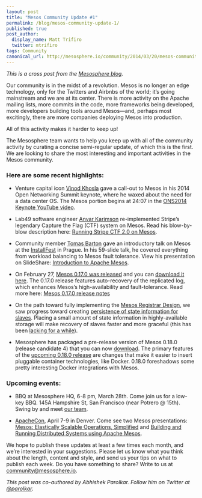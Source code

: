 ```yaml
---
layout: post
title: "Mesos Community Update #1"
permalink: /blog/mesos-community-update-1/
published: true
post_author:
  display_name: Matt Trifiro
  twitter: mtrifiro
tags: Community
canonical_url: http://mesosphere.io/community/2014/03/20/mesos-community-update-1/
---
```


_This is a cross post from the [Mesosphere blog](http://mesosphere.io/community/2014/03/20/mesos-community-update-1/)._

Our community is in the midst of a revolution. Mesos is no longer an edge technology, only for the Twitters and Airbnbs of the world; it’s going mainstream and we are at its center. There is more activity on the Apache mailing lists, more commits in the code, more frameworks being developed, more developers building tools around Mesos—and, perhaps most excitingly, there are more companies deploying Mesos into production.

All of this activity makes it harder to keep up!

The Mesosphere team wants to help you keep up with all of the community activity by curating a concise semi-regular update, of which this is the first. We are looking to share the most interesting and important activities in the Mesos community.

### Here are some recent highlights:

* Venture capital icon [Vinod Khosla](http://en.wikipedia.org/wiki/Vinod_Khosla) gave a call-out to Mesos in his 2014 Open Networking Summit keynote, where he waxed about the need for a data center OS. The Mesos portion begins at 24:07 in the [ONS2014 Keynote YouTube video](http://youtu.be/q61VkqZRjck?t=24m7s%20).

* Lab49 software engineer [Anvar Karimson](https://twitter.com/anvarkarimson) re-implemented Stripe’s legendary Capture the Flag (CTF) system on Mesos. Read his blow-by-blow description here: [Running Stripe CTF 2.0 on Mesos](http://karimson.com/posts/ctf-mesos/).

* Community member [Tomas Barton](https://twitter.com/barton_tomas) gave an introductory talk on Mesos at the [InstallFest](http://www.installfest.cz/if14/) in Prague. In his 59-slide talk, he covered everything from workload balancing to Mesos fault tolerance. View his presentation on SlideShare: [Introduction to Apache Mesos](http://www.slideshare.net/tomasbart/introduction-to-apache-mesos).

* On February 27, [Mesos 0.17.0 was released](http://mesos.apache.org/blog/mesos-0-17-0-released-featuring-autorecovery/) and you can [download it here](http://mesosphere.io/downloads/#apache-mesos-0.17.0). The 0.17.0 release features auto-recovery of the replicated log, which enhances Mesos’s high-availability and fault-tolerance. Read more here: [Mesos 0.17.0 release notes](https://issues.apache.org/jira/secure/ReleaseNote.jspa?projectId=12311242&version=12325669)

* On the path toward fully implementing the [Mesos Registrar Design](https://cwiki.apache.org/confluence/display/MESOS/Registrar+Design+Document), we saw progress toward creating [persistence of state information for slaves](https://issues.apache.org/jira/browse/MESOS-764). Placing a small amount of state information in highly-available storage will make recovery of slaves faster and more graceful (this has been [lacking for a while](https://issues.apache.org/jira/browse/MESOS-295)).

* Mesosphere has packaged a pre-release version of Mesos 0.18.0 (release candidate 4) that you can now [download](http://mesosphere.io/downloads/#apache-mesos-0.18.0-rc4). The primary features of the [upcoming 0.18.0 release](https://github.com/apache/mesos/blob/0.18.0-rc4/CHANGELOG) are changes that make it easier to insert pluggable container technologies, like Docker. 0.18.0 foreshadows some pretty interesting Docker integrations with Mesos.

### Upcoming events:

* BBQ at Mesosphere HQ, 6-8 pm, March 28th. Come join us for a low-key BBQ. 145A Hampshire St, San Francisco (near Potrero @ 15th). Swing by and meet [our team](http://mesosphere.io/team/).

* [ApacheCon](http://apacheconnorthamerica2014.sched.org/), April 7-9 in Denver. Come see two Mesos presentations: [Mesos: Elastically Scalable Operations, Simplified](http://apacheconnorthamerica2014.sched.org/event/d83ffc7d7c56620474eac1a2d8f09967) and [Building and Running Distributed Systems using Apache Mesos](http://apacheconnorthamerica2014.sched.org/event/803cb2a6f321ee02957b1c4eb4ebc01c).

We hope to publish these updates at least a few times each month, and we’re interested in your suggestions. Please let us know what you think about the length, content and style, and send us your tips on what to publish each week. Do you have something to share? Write to us at [community@mesosphere.io](mailto:community@mesosphere.io).

_This post was co-authored by Abhishek Parolkar. Follow him on Twitter at [@parolkar](https://twitter.com/parolkar)._
